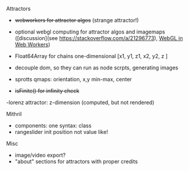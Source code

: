 Attractors

- ~~webworkers for attractor algos~~ (strange attractor!)
- optional webgl computing for attractor algos and imagemaps ([discussion](see https://stackoverflow.com/a/21296773), [WebGL in Web Workers](https://research.mozilla.org/2014/07/22/webgl-in-web-workers-today-and-faster-than-expected/))
- Float64Array for chains one-dimensional [x1, y1, z1, x2, y2, z ]
- decouple dom, so they can run as node scrpts, generating images

- sprotts qmaps: orientation, x,y min-max, center
- ~~isFinite() for infinity check~~

-lorenz attractor: z-dimension (computed, but not rendered)

Mithril

- components: one syntax: class
- rangeslider init position not value like!

Misc

 - image/video export?
 - "about" sections for attractors with proper credits
